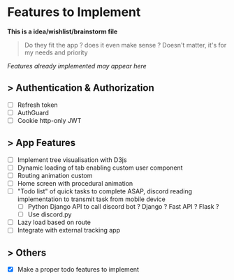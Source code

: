 # Features to Implement

**This is a idea/wishlist/brainstorm file**
> Do they fit the app ? does it even make sense ? Doesn't matter, it's for my needs and priority

_Features already implemented may appear here_

## > Authentication & Authorization

- [ ] Refresh token
- [ ] AuthGuard
- [ ] Cookie http-only JWT

## > App Features

- [ ] Implement tree visualisation with D3js
- [ ] Dynamic loading of tab enabling custom user component
- [ ] Routing animation custom
- [ ] Home screen with procedural animation
- [ ] "Todo list" of quick tasks to complete ASAP, discord reading implementation to transmit task from mobile device
    - [ ] Python Django API to call discord bot ? Django ? Fast API ? Flask ?
    - [ ] Use discord.py
- [ ] Lazy load based on route
- [ ] Integrate with external tracking app

## > Others

- [x] Make a proper todo features to implement